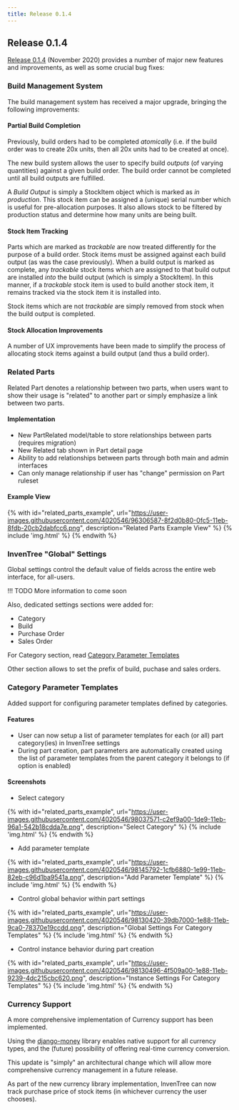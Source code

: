 ```yaml
---
title: Release 0.1.4
---
```


## Release 0.1.4

[Release 0.1.4](https://github.com/inventree/InvenTree/releases/tag/0.1.4) (November 2020) provides a number of major new features and improvements, as well as some crucial bug fixes:

### Build Management System

The build management system has received a major upgrade, bringing the following improvements:

#### Partial Build Completion

Previously, build orders had to be completed *atomically* (i.e. if the build order was to create 20x units, then all 20x units had to be created at once).

The new build system allows the user to specify build *outputs* (of varying quantities) against a given build order. The build order cannot be completed until all build outputs are fulfilled.

A *Build Output* is simply a StockItem object which is marked as *in production*. This stock item can be assigned a (unique) serial number which is useful for pre-allocation purposes. It also allows stock to be filtered by production status and determine how many units are being built.

#### Stock Item Tracking

Parts which are marked as *trackable* are now treated differently for the purpose of a build order. Stock items must be assigned against each build output (as was the case previously). When a build output is marked as complete, any *trackable* stock items which are assigned to that build output are installed *into* the build output (which is simply a StockItem). In this manner, if a *trackable* stock item is used to build another stock item, it remains tracked via the stock item it is installed into.

Stock items which are not *trackable* are simply removed from stock when the build output is completed.

#### Stock Allocation Improvements

A number of UX improvements have been made to simplify the process of allocating stock items against a build output (and thus a build order).

### Related Parts

Related Part denotes a relationship between two parts, when users want to show their usage is "related" to another part or simply emphasize a link between two parts.

#### Implementation

- New PartRelated model/table to store relationships between parts (requires migration)
- New Related tab shown in Part detail page
- Ability to add relationships between parts through both main and admin interfaces
- Can only manage relationship if user has "change" permission on Part ruleset

#### Example View

{% with id="related_parts_example", url="https://user-images.githubusercontent.com/4020546/96306587-8f2d0b80-0fc5-11eb-8fdb-20cb2dabfcc6.png", description="Related Parts Example View" %}
{% include 'img.html' %}
{% endwith %}

### InvenTree "Global" Settings

Global settings control the default value of fields across the entire web interface, for all-users.

!!! TODO
	More information to come soon

Also, dedicated settings sections were added for:

- Category
- Build
- Purchase Order
- Sales Order

For Category section, read [Category Parameter Templates](#category-parameter-templates)

Other section allows to set the prefix of build, puchase and sales orders.

### Category Parameter Templates

Added support for configuring parameter templates defined by categories.

#### Features

* User can now setup a list of parameter templates for each (or all) part category(ies) in InvenTree settings
* During part creation, part parameters are automatically created using the list of parameter templates from the parent category it belongs to (if option is enabled)

#### Screenshots

* Select category

{% with id="related_parts_example", url="https://user-images.githubusercontent.com/4020546/98037571-c2ef9a00-1de9-11eb-96a1-542b18cdda7e.png", description="Select Category" %}
{% include 'img.html' %}
{% endwith %}

* Add parameter template

{% with id="related_parts_example", url="https://user-images.githubusercontent.com/4020546/98145792-1cfb6880-1e99-11eb-82eb-c96d1ba9541a.png", description="Add Parameter Template" %}
{% include 'img.html' %}
{% endwith %}

* Control global behavior within part settings

{% with id="related_parts_example", url="https://user-images.githubusercontent.com/4020546/98130420-39db7000-1e88-11eb-9ca0-78370e19ccdd.png", description="Global Settings For Category Templates" %}
{% include 'img.html' %}
{% endwith %}

* Control instance behavior during part creation

{% with id="related_parts_example", url="https://user-images.githubusercontent.com/4020546/98130496-4f509a00-1e88-11eb-9239-4dc215cbc620.png", description="Instance Settings For Category Templates" %}
{% include 'img.html' %}
{% endwith %}

### Currency Support

A more comprehensive implementation of Currency support has been implemented.

Using the [django-money](https://github.com/django-money/django-money) library enables native support for all currency types, and the (future) possibility of offering real-time currency conversion.

This update is "simply" an architectural change which will allow more comprehensive currency management in a future release.

As part of the new currency library implementation, InvenTree can now track purchase price of stock items (in whichever currency the user chooses).
